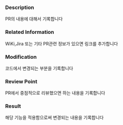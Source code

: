 ### Description
PR의 내용에 대해서 기록합니다

### Related Information
WiKi,Jira 또는 기타 PR관련 정보가 있으면 링크를 추가합니다 

### Modification
코드에서 변경되는 부분을 기록합니다

### Review Point
PR에서 중점적으로 리뷰했으면 하는 내용을 기록합니다

### Result
해당 기능을 적용함으로써 변경되는 내용을 기록합니다
